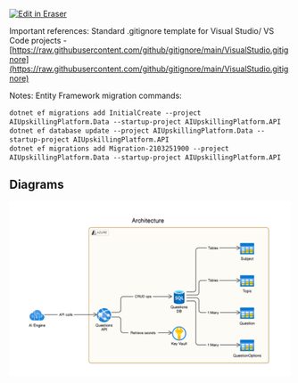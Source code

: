 <p><a target="_blank" href="https://app.eraser.io/workspace/9nB0SzDNUV8TqNyyamfD" id="edit-in-eraser-github-link"><img alt="Edit in Eraser" src="https://firebasestorage.googleapis.com/v0/b/second-petal-295822.appspot.com/o/images%2Fgithub%2FOpen%20in%20Eraser.svg?alt=media&amp;token=968381c8-a7e7-472a-8ed6-4a6626da5501"></a></p>

Important references:
Standard .gitignore template for Visual Studio/ VS Code projects - [﻿https://raw.githubusercontent.com/github/gitignore/main/VisualStudio.gitignore](https://raw.githubusercontent.com/github/gitignore/main/VisualStudio.gitignore) 

Notes:
Entity Framework migration commands:

```
dotnet ef migrations add InitialCreate --project AIUpskillingPlatform.Data --startup-project AIUpskillingPlatform.API
dotnet ef database update --project AIUpskillingPlatform.Data --startup-project AIUpskillingPlatform.API
dotnet ef migrations add Migration-2103251900 --project AIUpskillingPlatform.Data --startup-project AIUpskillingPlatform.API
```



<!-- eraser-additional-content -->
## Diagrams
<!-- eraser-additional-files -->
<a href="/lib/diagrams/integration.eraserdiagram" data-element-id="9z4v58s_OgywY0WvEP95s"><img src="/.eraser/9nB0SzDNUV8TqNyyamfD___MFOgFv3B0abgoUdur6bj80pO7V83___---diagram----d78042dbb76b0508aa373031231e37c9-Architecture.png" alt="" data-element-id="9z4v58s_OgywY0WvEP95s" /></a>
<!-- end-eraser-additional-files -->
<!-- end-eraser-additional-content -->
<!--- Eraser file: https://app.eraser.io/workspace/9nB0SzDNUV8TqNyyamfD --->